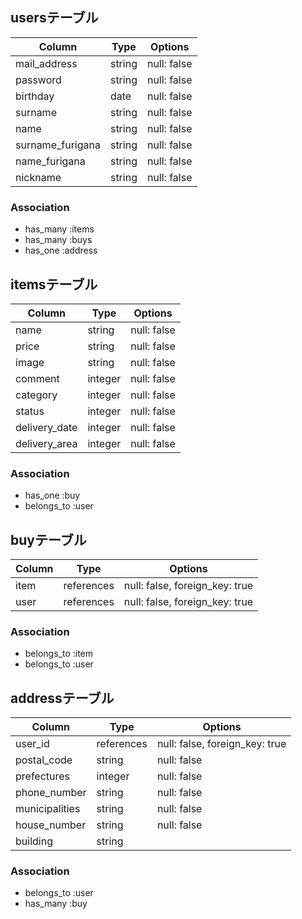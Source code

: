 ## usersテーブル

|Column|Type|Options|
|------|----|-------|
|mail_address|string|null: false|
|password|string|null: false|
|birthday|date|null: false|
|surname|string|null: false|
|name|string|null: false|
|surname_furigana|string|null: false|
|name_furigana|string|null: false|
|nickname|string|null: false|

### Association
- has_many :items
- has_many :buys
- has_one :address


## itemsテーブル

|Column|Type|Options|
|------|----|-------|
|name|string|null: false|
|price|string|null: false|
|image|string|null: false|
|comment|integer|null: false|
|category|integer|null: false|
|status|integer|null: false|
|delivery_date|integer|null: false|
|delivery_area|integer|null: false|

### Association
- has_one :buy
- belongs_to :user


## buyテーブル
|Column|Type|Options|
|------|----|-------|
|item|references|null: false, foreign_key: true|
|user|references|null: false, foreign_key: true|

### Association
- belongs_to :item
- belongs_to :user

## addressテーブル
|Column|Type|Options|
|------|----|-------|
|user_id|references|null: false, foreign_key: true|
|postal_code|string|null: false|
|prefectures|integer|null: false|
|phone_number|string|null: false|
|municipalities|string|null: false|
|house_number|string|null: false|
|building|string|

### Association
- belongs_to :user
- has_many :buy
